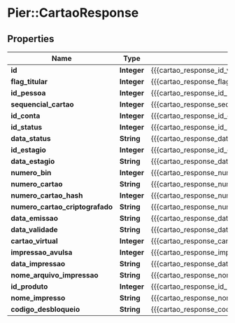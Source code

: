 # Pier::CartaoResponse

## Properties
Name | Type | Description | Notes
------------ | ------------- | ------------- | -------------
**id** | **Integer** | {{{cartao_response_id_value}}} | [optional] 
**flag_titular** | **Integer** | {{{cartao_response_flag_titular_value}}} | [optional] 
**id_pessoa** | **Integer** | {{{cartao_response_id_pessoa_value}}} | [optional] 
**sequencial_cartao** | **Integer** | {{{cartao_response_sequencial_cartao_value}}} | [optional] 
**id_conta** | **Integer** | {{{cartao_response_id_conta_value}}} | [optional] 
**id_status** | **Integer** | {{{cartao_response_id_status_value}}} | [optional] 
**data_status** | **String** | {{{cartao_response_data_status_value}}} | [optional] 
**id_estagio** | **Integer** | {{{cartao_response_id_estagio_value}}} | [optional] 
**data_estagio** | **String** | {{{cartao_response_data_estagio_value}}} | [optional] 
**numero_bin** | **Integer** | {{{cartao_response_numero_bin_value}}} | [optional] 
**numero_cartao** | **String** | {{{cartao_response_numero_cartao_value}}} | [optional] 
**numero_cartao_hash** | **Integer** | {{{cartao_response_numero_cartao_hash_value}}} | [optional] 
**numero_cartao_criptografado** | **String** | {{{cartao_response_numero_cartao_criptografado_value}}} | [optional] 
**data_emissao** | **String** | {{{cartao_response_data_emissao_value}}} | [optional] 
**data_validade** | **String** | {{{cartao_response_data_validade_value}}} | [optional] 
**cartao_virtual** | **Integer** | {{{cartao_response_cartao_virtual_value}}} | [optional] 
**impressao_avulsa** | **Integer** | {{{cartao_response_impressao_avulsa_value}}} | [optional] 
**data_impressao** | **String** | {{{cartao_response_data_impressao_value}}} | [optional] 
**nome_arquivo_impressao** | **String** | {{{cartao_response_nome_arquivo_impressao_value}}} | [optional] 
**id_produto** | **Integer** | {{{cartao_response_id_produto_value}}} | [optional] 
**nome_impresso** | **String** | {{{cartao_response_nome_impresso_value}}} | [optional] 
**codigo_desbloqueio** | **String** | {{{cartao_response_codigo_desbloqueio_value}}} | [optional] 


